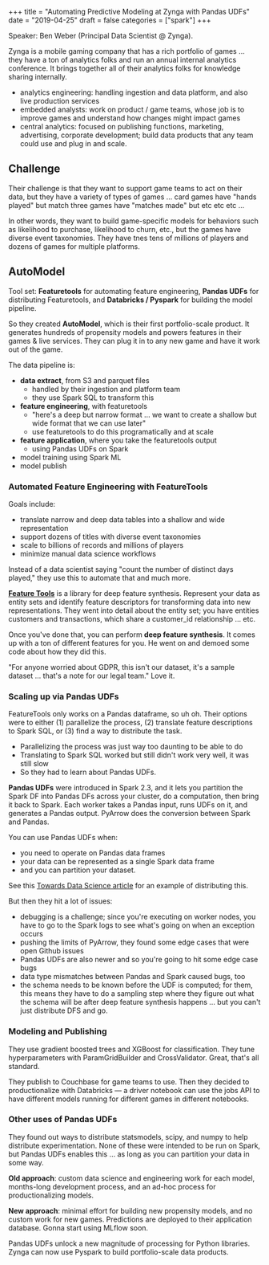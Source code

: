 +++
title = "Automating Predictive Modeling at Zynga with Pandas UDFs"
date = "2019-04-25"
draft = false
categories = ["spark"]
+++

Speaker: Ben Weber (Principal Data Scientist @ Zynga).

<!--more-->

Zynga is a mobile gaming company that has a rich portfolio of games … they have a ton of analytics folks and run an annual internal analytics conference. It brings together all of their analytics folks for knowledge sharing internally.

* analytics engineering: handling ingestion and data platform, and also live production services
* embedded analysts: work on product / game teams, whose job is to improve games and understand how changes might impact games
* central analytics: focused on publishing functions, marketing, advertising, corporate development; build data products that any team could use and plug in and scale.

## Challenge

Their challenge is that they want to support game teams to act on their data, but they have a variety of types of games … card games have "hands played" but match three games have "matches made" but etc etc etc ...

In other words, they want to build game-specific models for behaviors such as likelihood to purchase, likelihood to churn, etc., but the games have diverse event taxonomies. They have tnes tens of millions of players and dozens of games for multiple platforms.

## AutoModel

Tool set: **Featuretools** for automating feature engineering, **Pandas UDFs** for distributing Featuretools, and **Databricks / Pyspark** for building the model pipeline.

So they created **AutoModel**, which is their first portfolio-scale product. It generates hundreds of propensity models and powers features in their games & live services. They can plug it in to any new game and have it work out of the game.

The data pipeline is:

* **data extract**, from S3 and parquet files
  * handled by their ingestion and platform team
  * they use Spark SQL to transform this
* **feature engineering**, with featuretools
  * "here's a deep but narrow format … we want to create a shallow but wide format that we can use later"
  * use featuretools to do this programatically and at scale
* **feature application**, where you take the featuretools output
  * using Pandas UDFs on Spark
* model training using Spark ML
* model publish

### Automated Feature Engineering with FeatureTools

Goals include:

* translate narrow and deep data tables into a shallow and wide representation
* support dozens of titles with diverse event taxonomies
* scale to billions of records and millions of players
* minimize manual data science workflows

Instead of a data scientist saying "count the number of distinct days played," they use this to automate that and much more.

**[Feature Tools](https://github.com/Featuretools/featuretools)** is a library for deep feature synthesis. Represent your data as entity sets and identify feature descriptors for transforming data into new representations. They went into detail about the entity set; you have entities customers and transactions, which share a customer_id relationship … etc.

Once you've done that, you can perform **deep feature synthesis**. It comes up with a ton of different features for you. He went on and demoed some code about how they did this.

"For anyone worried about GDPR, this isn't our dataset, it's a sample dataset … that's a note for our legal team." Love it.

### Scaling up via Pandas UDFs

FeatureTools only works on a Pandas dataframe, so uh oh. Their options were to either (1) parallelize the process, (2) translate feature descriptions to Spark SQL, or (3) find a way to distribute the task.

* Parallelizing the process was just way too daunting to be able to do
* Translating to Spark SQL worked but still didn't work very well, it was still slow
* So they had to learn about Pandas UDFs.

**Pandas UDFs** were introduced in Spark 2.3, and it lets you partition the Spark DF into Pandas DFs across your cluster, do a computation, then bring it back to Spark. Each worker takes a Pandas input, runs UDFs on it, and generates a Pandas output. PyArrow does the conversion between Spark and Pandas.

You can use Pandas UDFs when:

* you need to operate on Pandas data frames
* your data can be represented as a single Spark data frame
* and you can partition your dataset.

See this [Towards Data Science article](https://towardsdatascience.com/automated-feature-engineering-for-predictive-modeling-d8c9fa4e478b) for an example of distributing this.

But then they hit a lot of issues:

* debugging is a challenge; since you're executing on worker nodes, you have to go to the Spark logs to see what's going on when an exception occurs
* pushing the limits of PyArrow, they found some edge cases that were open Github issues
* Pandas UDFs are also newer and so you're going to hit some edge case bugs
* data type mismatches between Pandas and Spark caused bugs, too
* the schema needs to be known before the UDF is computed; for them, this means they have to do a sampling step where they figure out what the schema will be after deep feature synthesis happens … but you can't just distribute DFS and go.

### Modeling and Publishing

They use gradient boosted trees and XGBoost for classification. They tune hyperparameters with ParamGridBuilder and CrossValidator. Great, that's all standard.

They publish to Couchbase for game teams to use. Then they decided to productionalize with Databricks — a driver notebook can use the jobs API to have different models running for different games in different notebooks.

### Other uses of Pandas UDFs

They found out ways to distribute statsmodels, scipy, and numpy to help distribute experimentation. None of these were intended to be run on Spark, but Pandas UDFs enables this … as long as you can partition your data in some way.

**Old approach**: custom data science and engineering work for each model, months-long development process, and an ad-hoc process for productionalizing models.

**New approach**: minimal effort for building new propensity models, and no custom work for new games. Predictions are deployed to their application database. Gonna start using MLflow soon.

Pandas UDFs unlock a new magnitude of processing for Python libraries. Zynga can now use Pyspark to build portfolio-scale data products.

